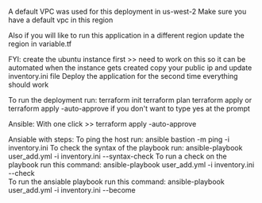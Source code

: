 
A default VPC was used for this deployment in us-west-2
Make sure you have a default vpc in this region

Also if you will like to run this application in a different region
update the region in variable.tf

FYI: create the ubuntu instance first >> need to work on this so it can be automated
    when the instance gets created copy your public ip and update inventory.ini file
    Deploy the application for the second time everything should work

To run the deployment run:
terraform init
terraform plan
terraform apply or 
terraform apply -auto-approve if you don't want to type yes at the prompt

Ansible:
With one click >> terraform apply -auto-approve

Ansiable with steps:
To ping the host run:
ansible bastion -m ping -i  inventory.ini
To check the syntax of the playbook run:
ansible-playbook user_add.yml -i inventory.ini --syntax-check
To run a check on the playbook run this command:
ansible-playbook user_add.yml -i inventory.ini --check                    
To run the ansiable playbook run this command:
ansible-playbook user_add.yml -i inventory.ini --become

